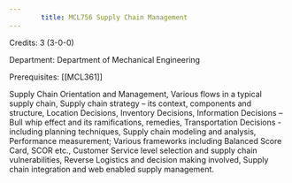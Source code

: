 ```yaml
---
        title: MCL756 Supply Chain Management
---
```

Credits: 3 (3-0-0)

Department: Department of Mechanical Engineering

Prerequisites: [[MCL361]]

Supply Chain Orientation and Management, Various flows in a typical supply chain, Supply chain strategy – its context, components and structure, Location Decisions, Inventory Decisions, Information Decisions – Bull whip effect and its ramifications, remedies, Transportation Decisions - including planning techniques, Supply chain modeling and analysis, Performance measurement; Various frameworks including Balanced Score Card, SCOR etc., Customer Service level selection and supply chain vulnerabilities, Reverse Logistics and decision making involved, Supply chain integration and web enabled supply management.